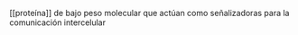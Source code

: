 [[proteína]] de bajo peso molecular que actúan como señalizadoras para la comunicación intercelular 